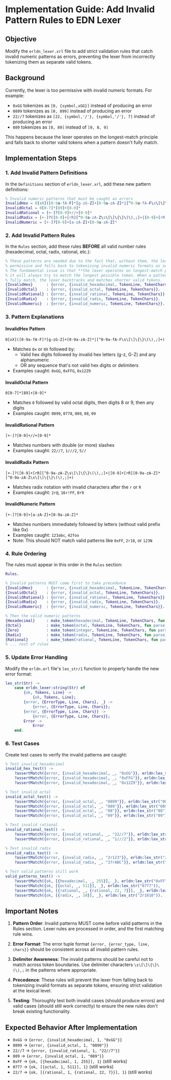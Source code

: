 # Implementation Guide: Add Invalid Pattern Rules to EDN Lexer

## Objective
Modify the `erldn_lexer.xrl` file to add strict validation rules that catch invalid numeric patterns as errors, preventing the lexer from incorrectly tokenizing them as separate valid tokens.

## Background
Currently, the lexer is too permissive with invalid numeric formats. For example:
- `0xGG` tokenizes as `[0, {symbol,xGG}]` instead of producing an error
- `0899` tokenizes as `[0, 899]` instead of producing an error  
- `22//7` tokenizes as `[22, {symbol,'/'}, {symbol,'/'}, 7]` instead of producing an error
- `089` tokenizes as `[0, 89]` instead of `[0, 8, 9]`

This happens because the lexer operates on the longest-match principle and falls back to shorter valid tokens when a pattern doesn't fully match.

## Implementation Steps

### 1. Add Invalid Pattern Definitions

In the `Definitions` section of `erldn_lexer.xrl`, add these new pattern definitions:

```erlang
% Invalid numeric patterns that must be caught as errors
InvalidHex = 0[xX]([0-9a-fA-F]*[g-zG-Z]+[0-9a-zA-Z]*|[^0-9a-fA-F\s\[\]\{\}\(\),;]+)
InvalidOctal = 0[0-7]*[89]+[0-9]*
InvalidRational = [+-]?[0-9]+//+[0-9]*
InvalidRadix = [+-]?([0-9]+[rR][^0-9a-zA-Z\s\[\]\{\}\(\),;]+|[0-9]+[rR][0-9a-zA-Z]*[^0-9a-zA-Z\s\[\]\{\}\(\),;]+)
InvalidNumeric = [+-]?[0-9]+[a-zA-Z]+[0-9a-zA-Z]*
```

### 2. Add Invalid Pattern Rules

In the `Rules` section, add these rules **BEFORE** all valid number rules (hexadecimal, octal, radix, rational, etc.):

```erlang
% These patterns are needed due to the fact that, without them, the lexer is too 
% permissive and falls back to tokenizing invalid numeric formats as separate tokens. 
% The fundamental issue is that **the lexer operates on longest-match principle** - 
% it will always try to match the longest possible token. When a pattern doesn't 
% fully match, the lexer backtracks and matches shorter valid tokens.
{InvalidHex}      : {error, {invalid_hexadecimal, TokenLine, TokenChars}}.
{InvalidOctal}    : {error, {invalid_octal, TokenLine, TokenChars}}.
{InvalidRational} : {error, {invalid_rational, TokenLine, TokenChars}}.
{InvalidRadix}    : {error, {invalid_radix, TokenLine, TokenChars}}.
{InvalidNumeric}  : {error, {invalid_numeric, TokenLine, TokenChars}}.
```

### 3. Pattern Explanations

#### InvalidHex Pattern
```
0[xX]([0-9a-fA-F]*[g-zG-Z]+[0-9a-zA-Z]*|[^0-9a-fA-F\s\[\]\{\}\(\),;]+)
```
- Matches `0x` or `0X` followed by:
  - Valid hex digits followed by invalid hex letters (g-z, G-Z) and any alphanumeric
  - OR any sequence that's not valid hex digits or delimiters
- Examples caught: `0xGG`, `0xFFG`, `0x12Z9`

#### InvalidOctal Pattern
```
0[0-7]*[89]+[0-9]*
```
- Matches `0` followed by valid octal digits, then digits 8 or 9, then any digits
- Examples caught: `0899`, `0778`, `089`, `08`, `09`

#### InvalidRational Pattern
```
[+-]?[0-9]+//+[0-9]*
```
- Matches numbers with double (or more) slashes
- Examples caught: `22//7`, `1///2`, `5//`

#### InvalidRadix Pattern
```
[+-]?([0-9]+[rR][^0-9a-zA-Z\s\[\]\{\}\(\),;]+|[0-9]+[rR][0-9a-zA-Z]*[^0-9a-zA-Z\s\[\]\{\}\(\),;]+)
```
- Matches radix notation with invalid characters after the `r` or `R`
- Examples caught: `2r@`, `16r!FF`, `8r9`

#### InvalidNumeric Pattern
```
[+-]?[0-9]+[a-zA-Z]+[0-9a-zA-Z]*
```
- Matches numbers immediately followed by letters (without valid prefix like 0x)
- Examples caught: `123abc`, `42foo`
- Note: This should NOT match valid patterns like `0xFF`, `2r10`, or `123N`

### 4. Rule Ordering

The rules must appear in this order in the `Rules` section:

```erlang
Rules.

% Invalid patterns MUST come first to take precedence
{InvalidHex}      : {error, {invalid_hexadecimal, TokenLine, TokenChars}}.
{InvalidOctal}    : {error, {invalid_octal, TokenLine, TokenChars}}.
{InvalidRational} : {error, {invalid_rational, TokenLine, TokenChars}}.
{InvalidRadix}    : {error, {invalid_radix, TokenLine, TokenChars}}.
{InvalidNumeric}  : {error, {invalid_numeric, TokenLine, TokenChars}}.

% Then the valid numeric patterns
{Hexadecimal}     : make_token(hexadecimal, TokenLine, TokenChars, fun parse_hexadecimal/1).
{Octal}           : make_token(octal, TokenLine, TokenChars, fun parse_octal/1).
{Zero}            : make_token(integer, TokenLine, TokenChars, fun parse_zero/1).
{Radix}           : make_token(radix, TokenLine, TokenChars, fun parse_radix/1).
{Rational}        : make_token(rational, TokenLine, TokenChars, fun parse_rational/1).
% ... rest of rules
```

### 5. Update Error Handling

Modify the `erldn.erl` file's `lex_str/1` function to properly handle the new error format:

```erlang
lex_str(Str) -> 
    case erldn_lexer:string(Str) of
        {ok, Tokens, Line} -> 
            {ok, Tokens, Line};
        {error, {ErrorType, Line, Chars}, _} ->
            {error, {ErrorType, Line, Chars}};
        {error, {ErrorType, Line, Chars}} ->
            {error, {ErrorType, Line, Chars}};
        Error -> 
            Error
    end.
```

### 6. Test Cases

Create test cases to verify the invalid patterns are caught:

```erlang
% Test invalid hexadecimal
invalid_hex_test() ->
    ?assertMatch({error, {invalid_hexadecimal, _, "0xGG"}}, erldn:lex_str("0xGG")),
    ?assertMatch({error, {invalid_hexadecimal, _, "0xFFG"}}, erldn:lex_str("0xFFG")),
    ?assertMatch({error, {invalid_hexadecimal, _, "0x12Z9"}}, erldn:lex_str("0x12Z9")).

% Test invalid octal
invalid_octal_test() ->
    ?assertMatch({error, {invalid_octal, _, "0899"}}, erldn:lex_str("0899")),
    ?assertMatch({error, {invalid_octal, _, "089"}}, erldn:lex_str("089")),
    ?assertMatch({error, {invalid_octal, _, "08"}}, erldn:lex_str("08")),
    ?assertMatch({error, {invalid_octal, _, "09"}}, erldn:lex_str("09")).

% Test invalid rational
invalid_rational_test() ->
    ?assertMatch({error, {invalid_rational, _, "22//7"}}, erldn:lex_str("22//7")),
    ?assertMatch({error, {invalid_rational, _, "1///2"}}, erldn:lex_str("1///2")).

% Test invalid radix
invalid_radix_test() ->
    ?assertMatch({error, {invalid_radix, _, "2r123"}}, erldn:lex_str("2r123")),
    ?assertMatch({error, {invalid_radix, _, "37rABC"}}, erldn:lex_str("37rABC")).

% Test valid patterns still work
valid_patterns_test() ->
    ?assertMatch({ok, [{hexadecimal, _, 255}], _}, erldn:lex_str("0xFF")),
    ?assertMatch({ok, [{octal, _, 511}], _}, erldn:lex_str("0777")),
    ?assertMatch({ok, [{rational, _, {rational, 22, 7}}], _}, erldn:lex_str("22/7")),
    ?assertMatch({ok, [{radix, _, 10}], _}, erldn:lex_str("2r1010")).
```

## Important Notes

1. **Pattern Order**: Invalid patterns MUST come before valid patterns in the Rules section. Lexer rules are processed in order, and the first matching rule wins.

2. **Error Format**: The error tuple format `{error, {error_type, line, chars}}` should be consistent across all invalid pattern rules.

3. **Delimiter Awareness**: The invalid patterns should be careful not to match across token boundaries. Use delimiter characters `\s\[\]\{\}\(\),;` in the patterns where appropriate.

4. **Precedence**: These rules will prevent the lexer from falling back to tokenizing invalid formats as separate tokens, ensuring strict validation at the lexical level.

5. **Testing**: Thoroughly test both invalid cases (should produce errors) and valid cases (should still work correctly) to ensure the new rules don't break existing functionality.

## Expected Behavior After Implementation

- `0xGG` → `{error, {invalid_hexadecimal, 1, "0xGG"}}`
- `0899` → `{error, {invalid_octal, 1, "0899"}}`
- `22//7` → `{error, {invalid_rational, 1, "22//7"}}`
- `089` → `{error, {invalid_octal, 1, "089"}}`
- `0xFF` → `{ok, [{hexadecimal, 1, 255}], 1}` (still works)
- `0777` → `{ok, [{octal, 1, 511}], 1}` (still works)
- `22/7` → `{ok, [{rational, 1, {rational, 22, 7}}], 1}` (still works)